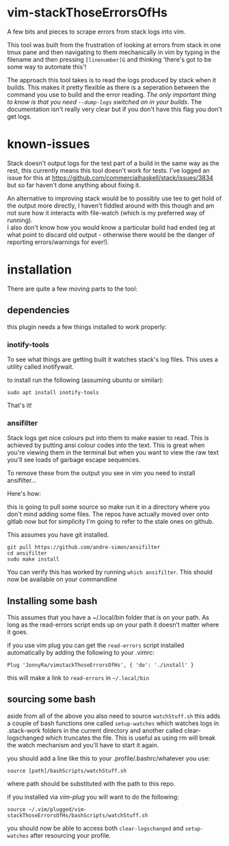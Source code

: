 # vim-stackThoseErrorsOfHs
A few bits and pieces to scrape errors from stack logs into vim.

This tool was built from the frustration of looking at errors from stack in one tmux pane and then navigating to them mechanically in vim by typing in the filename
and then pressing `[linenumber]G` and thinking 'there's got to be some way to automate this'!

The approach this tool takes is to read the logs produced by stack when it builds.  This makes it pretty flexible as there is a seperation between the command you use to build and the error reading. 
*The only important thing to know is that you need `--dump-logs` switched on in your builds*.  The documentation isn't really very clear but if you don't have this flag you don't get logs.

# known-issues
Stack doesn't output logs for the test part of a build in the same way as the rest, this currently means this tool doesn't work for tests.
I've logged an issue for this at https://github.com/commercialhaskell/stack/issues/3834 but so far haven't done anything about fixing it.

An alternative to improving stack would be to possibly use tee to get hold of the output more directly, I haven't fiddled around with this though and am not sure how it interacts with file-watch (which is my preferred way of running).  
I also don't know how you would know a particular build had ended (eg at what point to discard old output - otherwise there would be the danger of reporting errors/warnings for ever!).

# installation
There are quite a few moving parts to the tool:

## dependencies
this plugin needs a few things installed to work properly:

### inotify-tools
To see what things are getting built it watches stack's log files.  This uses a utility called inotifywait.

to install run the following (assuming ubuntu or similar):
```
sudo apt install inotify-tools
```
That's it!

### ansifilter
Stack logs get nice colours put into them to make easier to read.  This is achieved
by putting ansi colour codes into the text.  This is great when you're viewing them
in the terminal but when you want to view the raw text you'll see loads of garbage escape sequences.

To remove these from the output you see in vim you need to install ansifilter...

Here's how:

this is going to pull some source so make run it in a directory where you don't mind adding some files.
The repos have actually moved over onto gitlab now but for simplicity I'm going to refer to the stale ones on github.

This assumes you have git installed.

```
git pull https://github.com/andre-simon/ansifilter
cd ansifilter
sudo make install
```

You can verify this has worked by running `which ansifilter`.  This should now be available on your commandline

## Installing some bash
This assumes that you have a ~/.local/bin folder that is on your path.  As long as the read-errors script ends up on your path it doesn't matter where it goes.

if you use vim plug you can get the `read-errors` script installed automatically by adding the following to your .vimrc:

```
Plug 'JonnyRa/vimstackThoseErrorsOfHs', { 'do': './install' }
```

this will make a link to `read-errors` in `~/.local/bin`

## sourcing some bash
aside from all of the above you also need to source `watchStuff.sh` this adds a couple of bash functions
one called `setup-watches` which watches logs in .stack-work folders in the current directory and another called
clear-logschanged which truncates the file.  This is useful as using rm will break the watch mechanism and you'll have to start it again.

you should add a line like this to your .profile/.bashrc/whatever you use:

```
source [path]/bashScripts/watchStuff.sh
```

where path should be substituted with the path to this repo.

if you installed via *vim-plug* you will want to do the following:

```
source ~/.vim/plugged/vim-stackThoseErrorsOfHs/bashScripts/watchStuff.sh
```

you should now be able to access both `clear-logschanged` and `setup-watches` after resourcing your profile.

